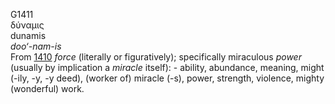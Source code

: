 <body>
  <p>G1411<br>  δύναμις  <br> dunamis  <br><i>doo‘-nam-is </i><br>From <a href="g1410.htm">1410</a>  <i>force</i> (literally or figuratively); specifically miraculous <i>power</i> (usually by implication a <i>miracle</i> itself): - ability, abundance, meaning, might (-ily, -y, -y deed), (worker of) miracle (-s), power, strength, violence, mighty (wonderful) work.<br></p>
 </body>
